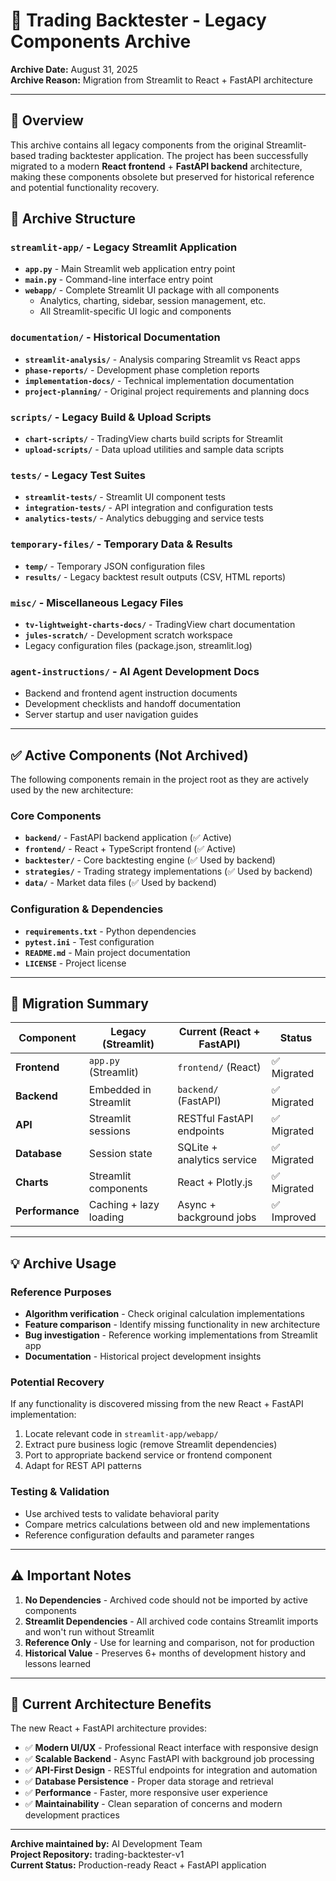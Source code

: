 # 📁 **Trading Backtester - Legacy Components Archive**

**Archive Date:** August 31, 2025  
**Archive Reason:** Migration from Streamlit to React + FastAPI architecture

---

## 🎯 **Overview**

This archive contains all legacy components from the original Streamlit-based trading backtester application. The project has been successfully migrated to a modern **React frontend** + **FastAPI backend** architecture, making these components obsolete but preserved for historical reference and potential functionality recovery.

## 📂 **Archive Structure**

### **`streamlit-app/`** - Legacy Streamlit Application
- **`app.py`** - Main Streamlit web application entry point  
- **`main.py`** - Command-line interface entry point  
- **`webapp/`** - Complete Streamlit UI package with all components  
  - Analytics, charting, sidebar, session management, etc.
  - All Streamlit-specific UI logic and components

### **`documentation/`** - Historical Documentation
- **`streamlit-analysis/`** - Analysis comparing Streamlit vs React apps
- **`phase-reports/`** - Development phase completion reports
- **`implementation-docs/`** - Technical implementation documentation
- **`project-planning/`** - Original project requirements and planning docs

### **`scripts/`** - Legacy Build & Upload Scripts
- **`chart-scripts/`** - TradingView charts build scripts for Streamlit
- **`upload-scripts/`** - Data upload utilities and sample data scripts

### **`tests/`** - Legacy Test Suites
- **`streamlit-tests/`** - Streamlit UI component tests
- **`integration-tests/`** - API integration and configuration tests  
- **`analytics-tests/`** - Analytics debugging and service tests

### **`temporary-files/`** - Temporary Data & Results
- **`temp/`** - Temporary JSON configuration files
- **`results/`** - Legacy backtest result outputs (CSV, HTML reports)

### **`misc/`** - Miscellaneous Legacy Files
- **`tv-lightweight-charts-docs/`** - TradingView chart documentation
- **`jules-scratch/`** - Development scratch workspace
- Legacy configuration files (package.json, streamlit.log)

### **`agent-instructions/`** - AI Agent Development Docs
- Backend and frontend agent instruction documents
- Development checklists and handoff documentation
- Server startup and user navigation guides

---

## ✅ **Active Components (Not Archived)**

The following components remain in the project root as they are actively used by the new architecture:

### **Core Components**
- **`backend/`** - FastAPI backend application (✅ Active)
- **`frontend/`** - React + TypeScript frontend (✅ Active)  
- **`backtester/`** - Core backtesting engine (✅ Used by backend)
- **`strategies/`** - Trading strategy implementations (✅ Used by backend)
- **`data/`** - Market data files (✅ Used by backend)

### **Configuration & Dependencies**
- **`requirements.txt`** - Python dependencies
- **`pytest.ini`** - Test configuration  
- **`README.md`** - Main project documentation
- **`LICENSE`** - Project license

---

## 🔄 **Migration Summary**

| Component | Legacy (Streamlit) | Current (React + FastAPI) | Status |
|-----------|-------------------|---------------------------|---------|
| **Frontend** | `app.py` (Streamlit) | `frontend/` (React) | ✅ Migrated |
| **Backend** | Embedded in Streamlit | `backend/` (FastAPI) | ✅ Migrated |
| **API** | Streamlit sessions | RESTful FastAPI endpoints | ✅ Migrated |
| **Database** | Session state | SQLite + analytics service | ✅ Migrated |
| **Charts** | Streamlit components | React + Plotly.js | ✅ Migrated |
| **Performance** | Caching + lazy loading | Async + background jobs | ✅ Improved |

---

## 💡 **Archive Usage**

### **Reference Purposes**
- **Algorithm verification** - Check original calculation implementations
- **Feature comparison** - Identify missing functionality in new architecture  
- **Bug investigation** - Reference working implementations from Streamlit app
- **Documentation** - Historical project development insights

### **Potential Recovery**
If any functionality is discovered missing from the new React + FastAPI implementation:
1. Locate relevant code in `streamlit-app/webapp/`
2. Extract pure business logic (remove Streamlit dependencies)
3. Port to appropriate backend service or frontend component
4. Adapt for REST API patterns

### **Testing & Validation**
- Use archived tests to validate behavioral parity
- Compare metrics calculations between old and new implementations
- Reference configuration defaults and parameter ranges

---

## ⚠️ **Important Notes**

1. **No Dependencies** - Archived code should not be imported by active components
2. **Streamlit Dependencies** - All archived code contains Streamlit imports and won't run without Streamlit
3. **Reference Only** - Use for learning and comparison, not for production
4. **Historical Value** - Preserves 6+ months of development history and lessons learned

---

## 🚀 **Current Architecture Benefits**

The new React + FastAPI architecture provides:

- ✅ **Modern UI/UX** - Professional React interface with responsive design
- ✅ **Scalable Backend** - Async FastAPI with background job processing  
- ✅ **API-First Design** - RESTful endpoints for integration and automation
- ✅ **Database Persistence** - Proper data storage and retrieval
- ✅ **Performance** - Faster, more responsive user experience
- ✅ **Maintainability** - Clean separation of concerns and modern development practices

---

**Archive maintained by:** AI Development Team  
**Project Repository:** trading-backtester-v1  
**Current Status:** Production-ready React + FastAPI application
